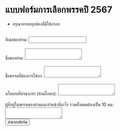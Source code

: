 # แบบฟอร์มการเลือกพรรคปี 2567
- กรุณากรอกทุกช่องที่มีให้กรอก
<!-- modify this form HTML and place wherever you want your form -->
<form
  action="https://formspree.io/f/mnqeyevj"
  method="POST"
>
 <br> <label>
    อีเมลของท่าน:
    <input type="email" name="email">
  </label></br>
  <br><label>
    ชื่อของท่าน:
    <textarea name="name"></textarea>
  </label></br>
    <br><label>
    ชื่อพรรคที่ต้องการให้กา:
    <textarea name="upvote_name"></textarea>
  </label></br>
    <br><label>
    นโยบายที่ท่านจะทำ (ห้ามโกหก):
    <textarea name="upvote_terms"></textarea></br>
  <br></label>
    <label>
    ผู้ที่อยู่ในพรรคของท่านและทำหน้าที่อะไร รวมทั้งหมดต้องเป็น 10 คน:
    <textarea name="upvote_alluser"></textarea>
  </label></br>
  <!-- your other form fields go here -->
  <button type="submit">ส่งแบบฟอร์ม</button>
</form>
